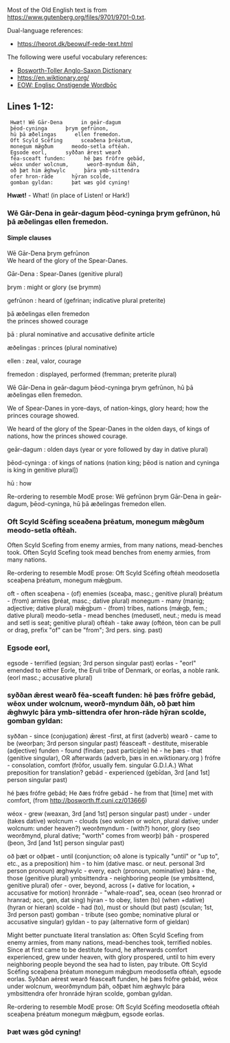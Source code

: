 Most of the Old English text is from https://www.gutenberg.org/files/9701/9701-0.txt.

Dual-language references:
* <https://heorot.dk/beowulf-rede-text.html>

The following were useful vocabulary references:
* [Bosworth-Toller Anglo-Saxon Dictionary](https://bosworthtoller.com/)
* https://en.wiktionary.org/
* [EOW: Englisc Onstigende Wordbōc](https://hord.ca/projects/eow/)

## Lines 1-12:

     Hwæt! Wē Gār-Dena      in geār-dagum
     þēod-cyninga      þrym gefrūnon,
     hū þā æðelingas      ellen fremedon.
     Oft Scyld Scēfing      sceaðena þrēatum,
     monegum mǣgðum      meodo-setla oftēah.
     Egsode eorl,      syððan ǣrest wearð
     fēa-sceaft funden:      hē þæs frōfre gebād,
     wēox under wolcnum,      weorð-myndum ðāh,
     oð þæt him ǣghwylc      þāra ymb-sittendra
     ofer hron-rāde      hȳran scolde,
     gomban gyldan:      þæt wæs gōd cyning!

**Hwæt!** - What! (in place of Listen! or Hark!)

### Wē Gār-Dena in geār-dagum þēod-cyninga þrym gefrūnon, hū þā æðelingas ellen fremedon.
#### Simple clauses
Wē Gār-Dena þrym gefrūnon\
We heard of the glory of the Spear-Danes.

Gār-Dena
: Spear-Danes (genitive plural)

þrym
: might or glory (se þrymm)

gefrūnon
: heard of (gefrinan; indicative plural preterite)

þā æðelingas ellen fremedon\
the princes showed courage

þā
: plural nominative and accusative definite article

æðelingas
: princes (plural nominative)

ellen
: zeal, valor, courage

fremedon
: displayed, performed (fremman; preterite plural)


Wē Gār-Dena in geār-dagum þēod-cyninga þrym gefrūnon, hū þā æðelingas ellen fremedon.

We of Spear-Danes in yore-days, of nation-kings, glory heard; how the princes courage showed.

We heard of the glory of the Spear-Danes in the olden days, of kings of nations, how the princes showed courage.

geār-dagum
: olden days (year or yore followed by day in dative plural)

þēod-cyninga
: of kings of nations (nation king; þēod is nation and cyninga is king in genitive plural])

hū
: how

Re-ordering to resemble ModE prose:
Wē gefrūnon þrym Gār-Dena in geār-dagum, þēod-cyninga, hū þā æðelingas fremedon ellen.


### Oft Scyld Scēfing sceaðena þrēatum, monegum mǣgðum meodo-setla oftēah.
Often Scyld Scefing from enemy armies, from many nations, mead-benches took.
Often Scyld Scefing took mead benches from enemy armies, from many nations.

Re-ordering to resemble ModE prose:
Oft Scyld Scéfing oftéah meodosetla sceaþena þréatum, monegum mǣgþum.

oft - often
sceaþena - (of) enemies (sceaþa, masc.; genitive plural)
þréatum - (from) armies (þréat, masc.; dative plural)
monegum - many (manig; adjective; dative plural)
mǣgþum - (from) tribes, nations (mǣgþ, fem.; dative plural)
meodo-setla - mead benches (medusetl, neut.; medu is mead and setl is seat; genitive plural)
oftéah - take away (oftéon, téon can be pull or drag, prefix "of" can be "from"; 3rd pers. sing. past)

### Egsode eorl,

egsode - terrified (egsian; 3rd person singular past)
eorlas - "eorl" emended to either Eorle, the Eruli tribe of Denmark, or eorlas, a noble rank. (eorl masc.; accusative plural)


### syððan ǣrest wearð fēa-sceaft funden: hē þæs frōfre gebād, wēox under wolcnum, weorð-myndum ðāh, oð þæt him ǣghwylc þāra ymb-sittendra ofer hron-rāde hȳran scolde, gomban gyldan:      

syððan - since (conjugation)
ǣrest -first, at first (adverb) 
wearð - came to be (weorþan; 3rd person singular past)
féasceaft - destitute, miserable (adjective)
funden - found (findan; past participle)
hé - he
þæs - that (genitive singular), OR afterwards (adverb, þæs in en.wiktionary.org )
frófre - consolation, comfort (frōfor, usually fem. singular G.D.I.A.) What preposition for translation?
gebád - experienced (gebīdan, 3rd [and 1st] person singular past)

hé þæs frófre gebád;
He ðæs frófre gebád - he from that [time] met with comfort,  (from http://bosworth.ff.cuni.cz/013666)



wéox - grew (weaxan, 3rd [and 1st] person singular past) 
under - under (takes dative)
wolcnum - clouds (seo wolcen or wolcn, plural dative; under wolcnum: under heaven?)
weorðmyndum - (with?) honor, glory (seo weorðmynd, plural dative; "worth" comes from weorþ)
þáh - prospered (þeon,  3rd [and 1st] person singular past)

oð þæt or oðþæt - until (conjunction; oð alone is typically "until" or "up to", etc., as a preposition) 
him - to him (dative masc. or neut. personal 3rd person pronoun)
æghwylc - every, each (pronoun, nominative)
þára - the, those (genitive plural)
ymbsittendra - neighboring people (se ymbsittend, genitive plural)
ofer - over, beyond, across (+ dative for location, + accusative for motion)
hronráde - "whale-road", sea, ocean (seo hronrad or hranrad; acc, gen, dat sing)
hýran - to obey, listen (to) (when +dative)  (hyran or hieran)
scolde - had (to), must or should (but past) (sculan; 1st, 3rd person past)
gomban - tribute (seo gombe; nominative plural or accusative singular)
gyldan - to pay (alternative form of gieldan)

Might better punctuate literal translation as:
Often Scyld Scefing from enemy armies, from many nations, mead-benches took, terrified nobles.  Since at first came to be destitute found, he afterwards comfort experienced, grew under heaven, with glory prospered, until to him every neighboring people beyond the sea had to listen, pay tribute.
Oft Scyld Scéfing sceaþena þréatum monegum mǣgþum meodosetla oftéah, egsode eorlas.  Syððan aérest wearð féasceaft funden, hé þæs frófre gebád, wéox under wolcnum, weorðmyndum þáh, oðþæt him æghwylc þára ymbsittendra ofer hronráde hýran scolde, gomban gyldan.

Re-ordering to resemble ModE prose:
Oft Scyld Scéfing meodosetla oftéah sceaþena þréatum monegum mǣgþum, egsode eorlas.




### Þæt wæs gōd cyning!
